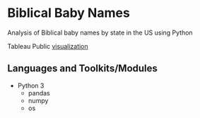 # Biblical Baby Names

Analysis of Biblical baby names by state in the US using Python

Tableau Public [visualization](https://public.tableau.com/profile/danielle.hill#!/vizhome/BiblicalBabyNames/Dashboard1)

## Languages and Toolkits/Modules
- Python 3
  - pandas
  - numpy
  -	os
